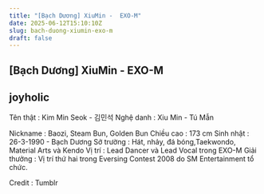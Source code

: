 ```yaml
---
title: "[Bạch Dương] XiuMin -  EXO-M"
date: 2025-06-12T15:10:10Z
slug: bach-duong-xiumin-exo-m
draft: false
---
```


## [Bạch Dương] XiuMin -  EXO-M

## joyholic

Tên thật : Kim Min Seok - 김민석
Nghệ danh : Xiu Min - Tú Mẫn
 
Nickname : Baozi, Steam Bun, Golden Bun
Chiều cao : 173 cm 
Sinh nhật : 26-3-1990 - Bạch Dương 
Sở trường : Hát, nhảy, đá bóng,Taekwondo, Material Arts và Kendo 
Vị trí : Lead Dancer và Lead Vocal trong EXO-M
Giải thưởng : Vị trí thứ hai trong Eversing Contest 2008 do SM Entertainment tổ chức.
 
 
 

 
 
 


	
	
 


	
	

 

 

 
Credit : Tumblr